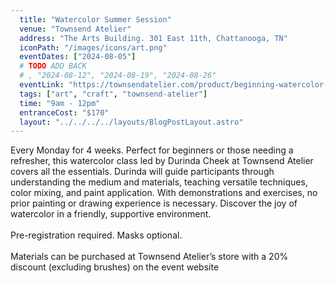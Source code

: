 ```yaml
---
  title: "Watercolor Summer Session"
  venue: "Townsend Atelier"
  address: "The Arts Building. 301 East 11th, Chattanooga, TN"
  iconPath: "/images/icons/art.png"
  eventDates: ["2024-08-05"]
  # TODO ADD BACK
  # , "2024-08-12", "2024-08-19", "2024-08-26"
  eventLink: "https://townsendatelier.com/product/beginning-watercolor-spring-session/"
  tags: ["art", "craft", "townsend-atelier"]
  time: "9am - 12pm"
  entranceCost: "$170"
  layout: "../../../../layouts/BlogPostLayout.astro"
---
```


Every Monday for 4 weeks. Perfect for beginners or those needing a refresher, this watercolor class led by Durinda Cheek at Townsend Atelier covers all the essentials. Durinda will guide participants through understanding the medium and materials, teaching versatile techniques, color mixing, and paint application. With demonstrations and exercises, no prior painting or drawing experience is necessary. Discover the joy of watercolor in a friendly, supportive environment.
<br><br>
Pre-registration required. Masks optional.
<br><br>
Materials can be purchased at Townsend Atelier’s store with a 20% discount (excluding brushes) on the event website